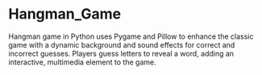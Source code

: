 # Hangman_Game
Hangman game in Python uses Pygame and Pillow to enhance the classic game with a dynamic background and sound effects for correct and incorrect guesses. Players guess letters to reveal a word, adding an interactive, multimedia element to the game.
